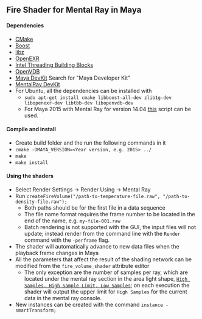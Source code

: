Fire Shader for Mental Ray in Maya
-----------
#### Dependencies
* [CMake](http://www.cmake.org/)
* [Boost](www.boost.org)
* [libz](zlib.net)
* [OpenEXR](www.openexr.com)
* [Intel Threading Building Blocks](threadingbuildingblocks.org)
* [OpenVDB](http://www.openvdb.org/)
* [Maya DevKit](https://apps.exchange.autodesk.com/en) Search for "Maya Developer Kit"
* [MentalRay DevKit](http://knowledge.autodesk.com/support/maya/downloads/caas/downloads/content/mental-ray-plugin-for-maya-2016.html)
* For Ubuntu, all the dependencies can be installed with 
  * `sudo apt-get install cmake libboost-all-dev zlib1g-dev libopenexr-dev libtbb-dev libopenvdb-dev`
  * For Maya 2015 with Mental Ray for version 14.04 [this](https://gist.github.com/Garoe/859324436d1273aa56ff) script can be used. 

#### Compile and install
* Create build folder and the run the following commands in it
* ```cmake -DMAYA_VERSION=<Year version, e.g. 2015> ../```
* ```make```
* ```make install```

#### Using the shaders
* Select Render Settings -> Render Using -> Mental Ray
* Run ```createFireVolume("/path-to-temperature-file.raw", "/path-to-density-file.raw");```
  * Both paths should be for the first file in a data sequence
  * The file name format requires the frame number to be located in the end of the name, e.g. ```my-file-001.raw```
  * Batch rendering is not supported with the GUI, the input files will not update; instead render from the command line with the ```Render``` command with the ```-perframe``` flag.
* The shader will automatically advance to new data files when the playback frame changes in Maya
* All the parameters that affect the result of the shading network can be modified from the ```fire_volume_shader``` attribute editor
  * The only exception are the number of samples per ray, which are located under the mental ray section in the area light shape, [```High Samples, High Sample Limit, Low Samples```](http://help.autodesk.com/cloudhelp/2015/ENU/Maya/files/GUID-7BE54954-3C58-46A7-AD3A-E150ED406D34.htm#GUID-7BE54954-3C58-46A7-AD3A-E150ED406D34); on each execution the shader will output the upper limit for ```High Samples``` for the current data in the mental ray console.
* New instances can be created with the command ```instance -smartTransform;```
